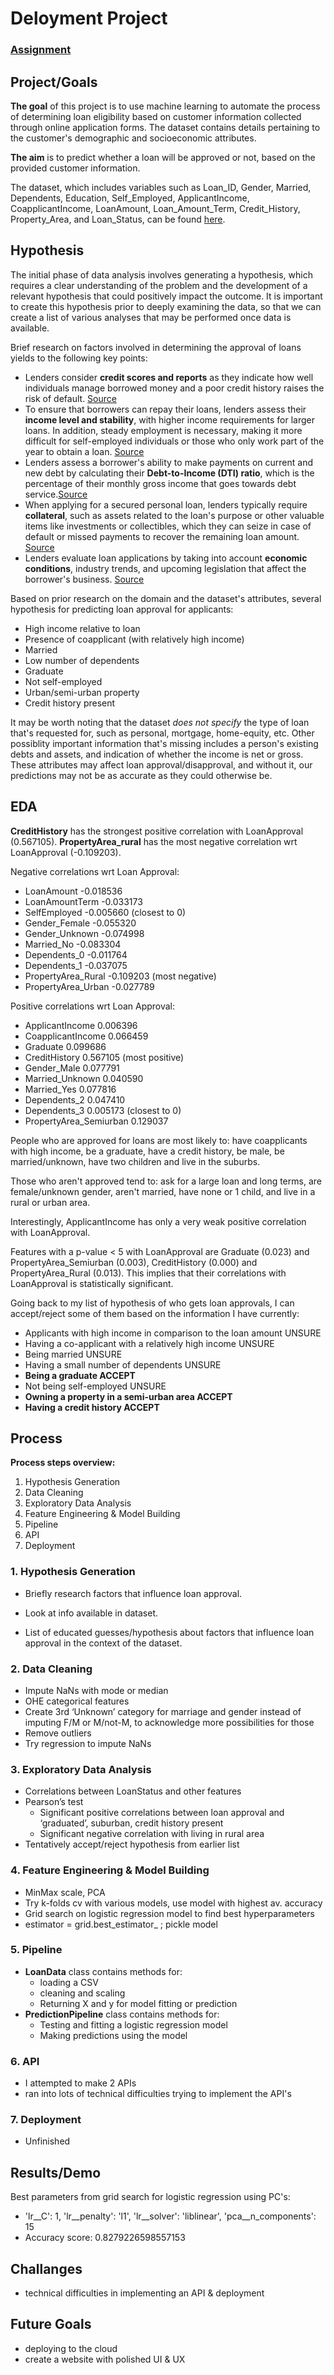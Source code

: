 # Deloyment Project 

### [Assignment](assignment.md)

## Project/Goals

**The goal** of this project is to use machine learning to automate the process of determining loan eligibility based on customer information collected through online application forms. The dataset contains details pertaining to the customer's demographic and socioeconomic attributes. 

**The aim** is to predict whether a loan will be approved or not, based on the provided customer information. 

The dataset, which includes variables such as Loan_ID, Gender, Married, Dependents, Education, Self_Employed, ApplicantIncome, CoapplicantIncome, LoanAmount, Loan_Amount_Term, Credit_History, Property_Area, and Loan_Status, can be found [here](https://drive.google.com/file/d/1h_jl9xqqqHflI5PsuiQd_soNYxzFfjKw/view?usp=sharing).

## Hypothesis

The initial phase of data analysis involves generating a hypothesis, which requires a clear understanding of the problem and the development of a relevant hypothesis that could positively impact the outcome. 
It is important to create this hypothesis prior to deeply examining the data, so that we can create a list of various analyses that may be performed once data is available.

Brief research on factors involved in determining the approval of loans yields to the following key points:
- Lenders consider **credit scores and reports** as they indicate how well individuals manage borrowed money and a poor credit history raises the risk of default. [Source](https://www.fool.com/the-ascent/personal-loans/articles/7-factors-lenders-look-considering-your-loan-application/)
- To ensure that borrowers can repay their loans, lenders assess their **income level and stability**, with higher income requirements for larger loans. In addition, steady employment is necessary, making it more difficult for self-employed individuals or those who only work part of the year to obtain a loan. [Source](https://www.fool.com/the-ascent/personal-loans/articles/7-factors-lenders-look-considering-your-loan-application/)
- Lenders assess a borrower's ability to make payments on current and new debt by calculating their **Debt-to-Income (DTI) ratio**, which is the percentage of their monthly gross income that goes towards debt service.[Source](https://www.forbes.com/advisor/personal-loans/personal-loan-requirements/)
- When applying for a secured personal loan, lenders typically require **collateral**, such as assets related to the loan's purpose or other valuable items like investments or collectibles, which they can seize in case of default or missed payments to recover the remaining loan amount. [Source](https://www.forbes.com/advisor/personal-loans/personal-loan-requirements/)
- Lenders evaluate loan applications by taking into account **economic conditions**, industry trends, and upcoming legislation that affect the borrower's business. [Source](https://www.bankofamerica.com/smallbusiness/resources/post/factors-that-impact-loan-decisions-and-how-to-increase-your-approval-odds/)

Based on prior research on the domain and the dataset's attributes, several hypothesis for predicting loan approval for applicants:
- High income relative to loan
- Presence of coapplicant (with relatively high income)
- Married
- Low number of dependents 
- Graduate
- Not self-employed
- Urban/semi-urban property
- Credit history present 

It may be worth noting that the dataset *does not specify* the type of loan that's requested for, such as personal,  mortgage, home-equity, etc. Other possiblity important information that's missing includes a person's existing debts and assets, and indication of whether the income is net or gross. 
These attributes may affect loan approval/disapproval, and without it, our predictions may not be as accurate as they could otherwise be. 

## EDA 
**CreditHistory** has the strongest positive correlation with LoanApproval (0.567105).
**PropertyArea_rural** has the most negative correlation wrt LoanApproval (-0.109203).

Negative correlations wrt Loan Approval:
- LoanAmount               -0.018536
- LoanAmountTerm           -0.033173
- SelfEmployed             -0.005660 (closest to 0)
- Gender_Female            -0.055320
- Gender_Unknown           -0.074998
- Married_No               -0.083304
- Dependents_0             -0.011764
- Dependents_1             -0.037075
- PropertyArea_Rural       -0.109203 (most negative)
- PropertyArea_Urban       -0.027789

Positive correlations wrt Loan Approval:
- ApplicantIncome           0.006396 
- CoapplicantIncome         0.066459
- Graduate                  0.099686
- CreditHistory             0.567105 (most positive)
- Gender_Male               0.077791
- Married_Unknown           0.040590
- Married_Yes               0.077816
- Dependents_2              0.047410
- Dependents_3              0.005173 (closest to 0)
- PropertyArea_Semiurban    0.129037

People who are approved for loans are most likely to: have coapplicants with high income, be a graduate, have a credit history, be male, be married/unknown, have two children and live in the suburbs.

Those who aren't approved tend to: ask for a large loan and long terms, are female/unknown gender, aren't married, have none or 1 child, and live in a rural or urban area. 

Interestingly, ApplicantIncome has only a very weak positive correlation with LoanApproval.

Features with a p-value < 5 with LoanApproval are Graduate (0.023) and PropertyArea_Semiurban (0.003), CreditHistory (0.000) and PropertyArea_Rural (0.013).
This implies that their correlations with LoanApproval is statistically significant.

Going back to my list of hypothesis of who gets loan approvals, I can accept/reject some of them based on the information I have currently:
- Applicants with high income in comparison to the loan amount UNSURE 
- Having a co-applicant with a relatively high income UNSURE 
- Being married UNSURE
- Having a small number of dependents UNSURE
- **Being a graduate ACCEPT**
- Not being self-employed UNSURE 
- **Owning a property in a semi-urban area ACCEPT**
- **Having a credit history ACCEPT**

## Process
**Process steps overview:**
1. Hypothesis Generation 
2. Data Cleaning
3. Exploratory Data Analysis  
4. Feature Engineering & Model Building 
5. Pipeline
6. API
7. Deployment 

### 1. Hypothesis Generation 
- Briefly research factors that influence loan approval. 

- Look at info available in dataset. 

- List of educated guesses/hypothesis about factors that influence loan approval in the context of the dataset.


### 2. Data Cleaning
- Impute NaNs with mode or median 
- OHE categorical features 
- Create 3rd ‘Unknown’ category for marriage and gender instead of imputing F/M or M/not-M, to acknowledge more possibilities for those
- Remove outliers 
- Try regression to impute NaNs

### 3. Exploratory Data Analysis
- Correlations between LoanStatus and other features
- Pearson’s test
    -  Significant positive correlations between loan approval and ‘graduated’, suburban, credit history present 
    - Significant negative correlation with living in rural area
- Tentatively accept/reject hypothesis from earlier list 

### 4. Feature Engineering & Model Building 
- MinMax scale, PCA 
- Try k-folds cv with various models, use model with highest av. accuracy
- Grid search on logistic regression model to find best hyperparameters 
- estimator = grid.best_estimator_ ; pickle model

### 5. Pipeline 
- **LoanData** class contains methods for:
    -  loading a CSV
    - cleaning and scaling
    - Returning X and y for model fitting or prediction
- **PredictionPipeline** class contains methods for:
    - Testing and fitting a logistic regression model
    - Making predictions using the model

### 6. API
- I attempted to make 2 APIs
- ran into lots of technical difficulties trying to implement the API's

### 7. Deployment 
- Unfinished 


## Results/Demo
Best parameters from grid search for logistic regression using PC's:
- 'lr__C': 1, 'lr__penalty': 'l1', 'lr__solver': 'liblinear', 'pca__n_components': 15
- Accuracy score: 0.8279226598557153

## Challanges 
- technical difficulties in implementing an API & deployment 

## Future Goals
- deploying to the cloud 
- create a website with polished UI & UX 
